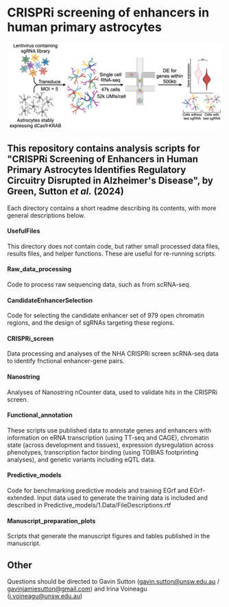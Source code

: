 # CRISPRi screening of enhancers in human primary astrocytes

<picture>
    <source media="(prefers-color-scheme: dark)" srcset="./README_image_dark.png">
    <img alt="Project overview, adapted from Figure 1D" src="./README_image_light.png">
</picture>

## This repository contains analysis scripts for "CRISPRi Screening of Enhancers in Human Primary Astrocytes Identifies Regulatory Circuitry Disrupted in Alzheimer's Disease", by Green, Sutton *et al.* (2024)
Each directory contains a short readme describing its contents, with more general descriptions below.

#### UsefulFiles
This directory does not contain code, but rather small processed data files, results files, and helper functions. These are useful for re-running scripts. 

#### Raw_data_processing
Code to process raw sequencing data, such as from scRNA-seq.

#### CandidateEnhancerSelection
Code for selecting the candidate enhancer set of 979 open chromatin regions, and the design of sgRNAs targeting these regions.

#### CRISPRi_screen
Data processing and analyses of the NHA CRISPRi screen scRNA-seq data to identify fnctional enhancer-gene pairs.

#### Nanostring
Analyses of Nanostring nCounter data, used to validate hits in the CRISPRi screen.

#### Functional_annotation
These scripts use published data to annotate genes and enhancers with information on eRNA transcription (using TT-seq and CAGE), chromatin state (across development and tissues), expression dysregulation across phenotypes, transcription factor binding (using TOBIAS footprinting analyses), and genetic variants including eQTL data. 

#### Predictive_models
Code for benchmarking predictive models and training EGrf and EGrf-extended. Input data used to generate the training data is included and described in Predictive_models/1.Data/FileDescriptions.rtf

#### Manuscript_preparation_plots
Scripts that generate the manuscript figures and tables published in the manuscript. 

## Other
Questions should be directed to Gavin Sutton (gavin.sutton@unsw.edu.au / gavinjamiesutton@gmail.com) and Irina Voineagu (i.voineagu@unsw.edu.au)
